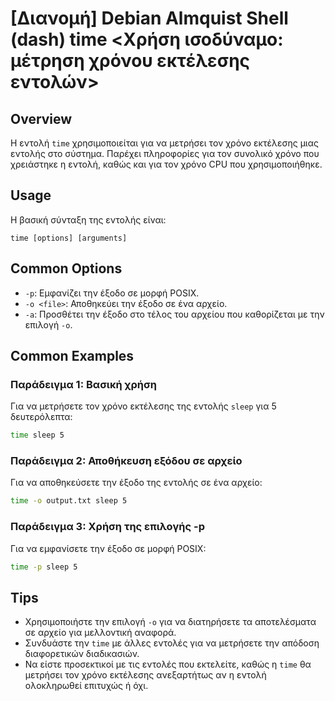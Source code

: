# [Διανομή] Debian Almquist Shell (dash) time <Χρήση ισοδύναμο: μέτρηση χρόνου εκτέλεσης εντολών>

## Overview
Η εντολή `time` χρησιμοποιείται για να μετρήσει τον χρόνο εκτέλεσης μιας εντολής στο σύστημα. Παρέχει πληροφορίες για τον συνολικό χρόνο που χρειάστηκε η εντολή, καθώς και για τον χρόνο CPU που χρησιμοποιήθηκε.

## Usage
Η βασική σύνταξη της εντολής είναι:

```
time [options] [arguments]
```

## Common Options
- `-p`: Εμφανίζει την έξοδο σε μορφή POSIX.
- `-o <file>`: Αποθηκεύει την έξοδο σε ένα αρχείο.
- `-a`: Προσθέτει την έξοδο στο τέλος του αρχείου που καθορίζεται με την επιλογή `-o`.

## Common Examples
### Παράδειγμα 1: Βασική χρήση
Για να μετρήσετε τον χρόνο εκτέλεσης της εντολής `sleep` για 5 δευτερόλεπτα:

```bash
time sleep 5
```

### Παράδειγμα 2: Αποθήκευση εξόδου σε αρχείο
Για να αποθηκεύσετε την έξοδο της εντολής σε ένα αρχείο:

```bash
time -o output.txt sleep 5
```

### Παράδειγμα 3: Χρήση της επιλογής -p
Για να εμφανίσετε την έξοδο σε μορφή POSIX:

```bash
time -p sleep 5
```

## Tips
- Χρησιμοποιήστε την επιλογή `-o` για να διατηρήσετε τα αποτελέσματα σε αρχείο για μελλοντική αναφορά.
- Συνδυάστε την `time` με άλλες εντολές για να μετρήσετε την απόδοση διαφορετικών διαδικασιών.
- Να είστε προσεκτικοί με τις εντολές που εκτελείτε, καθώς η `time` θα μετρήσει τον χρόνο εκτέλεσης ανεξαρτήτως αν η εντολή ολοκληρωθεί επιτυχώς ή όχι.